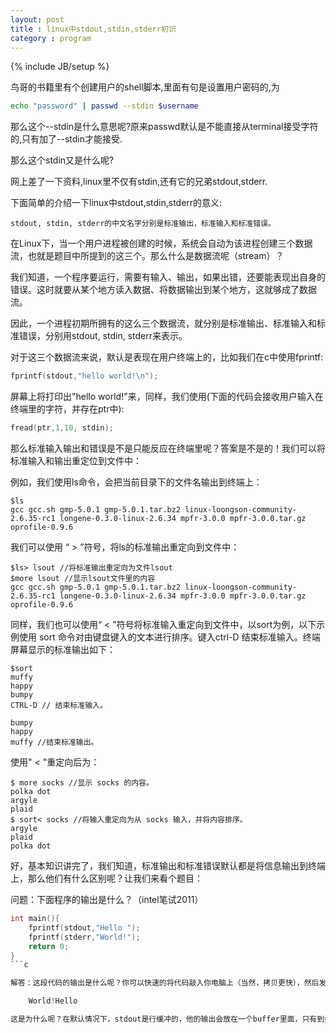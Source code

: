 ```yaml
---
layout: post
title : linux中stdout,stdin,stderr初识
category : program
---
```

{% include JB/setup %}

鸟哥的书籍里有个创建用户的shell脚本,里面有句是设置用户密码的,为

```bash
echo "password" | passwd --stdin $username
```

那么这个--stdin是什么意思呢?原来passwd默认是不能直接从terminal接受字符的,只有加了--stdin才能接受.

那么这个stdin又是什么呢?

网上差了一下资料,linux里不仅有stdin,还有它的兄弟stdout,stderr.

下面简单的介绍一下linux中stdout,stdin,stderr的意义:

	stdout, stdin, stderr的中文名字分别是标准输出，标准输入和标准错误。

在Linux下，当一个用户进程被创建的时候，系统会自动为该进程创建三个数据流，也就是题目中所提到的这三个。那么什么是数据流呢（stream）？

我们知道，一个程序要运行，需要有输入、输出，如果出错，还要能表现出自身的错误。这时就要从某个地方读入数据、将数据输出到某个地方，这就够成了数据流。

因此，一个进程初期所拥有的这么三个数据流，就分别是标准输出、标准输入和标准错误，分别用stdout, stdin, stderr来表示。

对于这三个数据流来说，默认是表现在用户终端上的，比如我们在c中使用fprintf:

```c
fprintf(stdout,"hello world!\n");
```

屏幕上将打印出"hello world!"来，同样，我们使用(下面的代码会接收用户输入在终端里的字符，并存在ptr中):

```c
fread(ptr,1,10, stdin);
```

那么标准输入输出和错误是不是只能反应在终端里呢？答案是不是的！我们可以将标准输入和输出重定位到文件中：

例如，我们使用ls命令，会把当前目录下的文件名输出到终端上：

	$ls
	gcc gcc.sh gmp-5.0.1 gmp-5.0.1.tar.bz2 linux-loongson-community-2.6.35-rc1 longene-0.3.0-linux-2.6.34 mpfr-3.0.0 mpfr-3.0.0.tar.gz oprofile-0.9.6

我们可以使用 “ > ”符号，将ls的标准输出重定向到文件中：

	$ls> lsout //将标准输出重定向为文件lsout
	$more lsout //显示lsout文件里的内容
	gcc gcc.sh gmp-5.0.1 gmp-5.0.1.tar.bz2 linux-loongson-community-2.6.35-rc1 longene-0.3.0-linux-2.6.34 mpfr-3.0.0 mpfr-3.0.0.tar.gz oprofile-0.9.6

同样，我们也可以使用“ < ”符号将标准输入重定向到文件中，以sort为例，以下示例使用 sort 命令对由键盘键入的文本进行排序。键入ctrl-D 结束标准输入。终端屏幕显示的标准输出如下：

	$sort
	muffy
	happy
	bumpy
	CTRL-D // 结束标准输入。

	bumpy
	happy
	muffy //结束标准输出。

使用" < "重定向后为：

	$ more socks //显示 socks 的内容。
	polka dot
	argyle
	plaid 
	$ sort< socks //将输入重定向为从 socks 输入，并将内容排序。
	argyle
	plaid
	polka dot

好，基本知识讲完了，我们知道，标准输出和标准错误默认都是将信息输出到终端上，那么他们有什么区别呢？让我们来看个题目：

问题：下面程序的输出是什么？（intel笔试2011）

```c
int main(){
    fprintf(stdout,"Hello ");
    fprintf(stderr,"World!");
    return 0;
}
```c

解答：这段代码的输出是什么呢？你可以快速的将代码敲入你电脑上（当然，拷贝更快），然后发现输出是

	World!Hello

这是为什么呢？在默认情况下，stdout是行缓冲的，他的输出会放在一个buffer里面，只有到换行的时候，才会输出到屏幕。而stderr是无缓冲的，会直接输出，举例来说就是printf(stdout, "xxxx") 和 printf(stdout, "xxxx\n")，前者会憋住，直到遇到新行才会一起输出。而printf(stderr, "xxxxx")，不管有么有\n，都输出。


